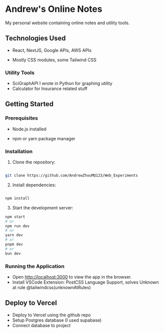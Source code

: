 # Andrew's Online Notes

My personal website containing online notes and utility tools.

## Technologies Used

- React, NextJS, Google APIs, AWS APIs

- Mostly CSS modules, some Tailwind CSS

### Utility Tools

- SciGraphAPI I wrote in Python for graphing utility
- Calculator for Insurance related stuff

## Getting Started

### Prerequisites

- Node.js installed

- npm or yarn package manager

### Installation

1. Clone the repository:

```bash

git clone https://github.com/AndrewZhouMQ123/Web_Experiments

```

2. Install dependencies:

```bash

npm install

```

3. Start the development server:

```bash
npm start
# or
npm run dev
# or
yarn dev
# or
pnpm dev
# or
bun dev
```

### Running the Application

- Open [http://localhost:3000](http://localhost:3000) to view the app in the browser.
- Install VSCode Extension: PostCSS Language Support, solves Unknown at rule @tailwindcss(unknownAtRules)

## Deploy to Vercel

- Deploy to Vercel using the github repo
- Setup Postgres database (I used supabase)
- Connect database to project
